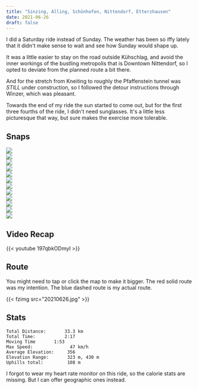 ```yaml
---
title: "Sinzing, Alling, Schönhofen, Nittendorf, Etterzhausen"
date: 2021-06-26
draft: false
---
```


I did a Saturday ride instead of Sunday.  The weather has been so iffy lately that it didn't make sense to wait and see how Sunday would shape up.

It was a little easier to stay on the road outside Kühschlag, and avoid the inner workings of the bustling metropolis that is Downtown Nittendorf, so I opted to deviate from the planned route a bit there.

And for the stretch from Kneiting to roughly the Pfaffenstein tunnel was *STILL* under construction, so I followed the detour instructions through Winzer, which was pleasant.

Towards the end of my ride the sun started to come out, but for the first three fourths of the ride, I didn't need sunglasses.  It's a little less picturesque that way, but sure makes the exercise more tolerable.


## Snaps

![](IMG210626-100642F.JPG)  
![](IMG210626-101140500_s.jpg)  
![](IMG210626-101242F.JPG)  
![](IMG210626-101703847_HDR_s.jpg)  
![](IMG210626-102337F.JPG)  
![](IMG210626-102358F.JPG)  
![](IMG210626-102727263_HDR_s.jpg)  
![](IMG210626-102841F.JPG)  
![](IMG210626-111649F.JPG)  
![](IMG210626-111729F.JPG)  
![](IMG210626-112338F.JPG)  
![](IMG210626-113921057_s.jpg)  



## Video Recap


{{< youtube 197qbkODmyI >}}

## Route
You might need to tap or click the map to make it bigger.  The red solid route was my intention.  The blue dashed route is my actual route.  

{{< fzimg src="20210626.jpg" >}}

## Stats

```
Total Distance:       33.3 km 
Total Time:           2:17   
Moving Time	      1:53
Max Speed:              47 km/h
Average Elevation:     356
Elevation Range:       323 m, 430 m
Uphills total:         108 m

```
I forgot to wear my heart rate monitor on this ride, so the calorie stats are missing.  But I can offer geographic ones instead.

